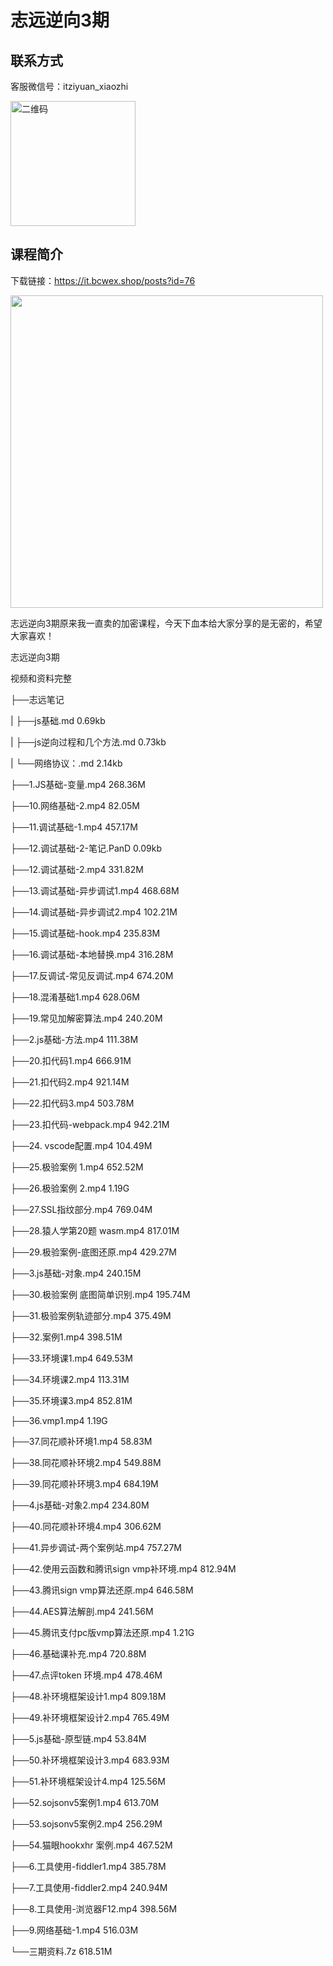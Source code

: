 # 志远逆向3期

## 联系方式

客服微信号：itziyuan_xiaozhi

<img src="https://ziyuanyun.oss-cn-guangzhou.aliyuncs.com/common/20240614073449/666b82192834a.jpg" width="200" height="200" alt="二维码">

## 课程简介

下载链接：https://it.bcwex.shop/posts?id=76

<img src="https://ziyuanyun.oss-cn-guangzhou.aliyuncs.com/yun/20240515151554/6644612aaecda.jpg" width="500" alt="">

  志远逆向3期原来我一直卖的加密课程，今天下血本给大家分享的是无密的，希望大家喜欢！

 志远逆向3期



 视频和资料完整

 ├──志远笔记

 | ├──js基础.md 0.69kb

 | ├──js逆向过程和几个方法.md 0.73kb

 | └──网络协议：.md 2.14kb

 ├──1.JS基础-变量.mp4 268.36M

 ├──10.网络基础-2.mp4 82.05M

 ├──11.调试基础-1.mp4 457.17M

 ├──12.调试基础-2-笔记.PanD 0.09kb

 ├──12.调试基础-2.mp4 331.82M

 ├──13.调试基础-异步调试1.mp4 468.68M

 ├──14.调试基础-异步调试2.mp4 102.21M

 ├──15.调试基础-hook.mp4 235.83M

 ├──16.调试基础-本地替换.mp4 316.28M

 ├──17.反调试-常见反调试.mp4 674.20M

 ├──18.混淆基础1.mp4 628.06M

 ├──19.常见加解密算法.mp4 240.20M

 ├──2.js基础-方法.mp4 111.38M

 ├──20.扣代码1.mp4 666.91M

 ├──21.扣代码2.mp4 921.14M

 ├──22.扣代码3.mp4 503.78M

 ├──23.扣代码-webpack.mp4 942.21M

 ├──24. vscode配置.mp4 104.49M

 ├──25.极验案例 1.mp4 652.52M

 ├──26.极验案例 2.mp4 1.19G

 ├──27.SSL指纹部分.mp4 769.04M

 ├──28.猿人学第20题 wasm.mp4 817.01M

 ├──29.极验案例-底图还原.mp4 429.27M

 ├──3.js基础-对象.mp4 240.15M

 ├──30.极验案例 底图简单识别.mp4 195.74M

 ├──31.极验案例轨迹部分.mp4 375.49M

 ├──32.案例1.mp4 398.51M

 ├──33.环境课1.mp4 649.53M

 ├──34.环境课2.mp4 113.31M

 ├──35.环境课3.mp4 852.81M

 ├──36.vmp1.mp4 1.19G

 ├──37.同花顺补环境1.mp4 58.83M

 ├──38.同花顺补环境2.mp4 549.88M

 ├──39.同花顺补环境3.mp4 684.19M

 ├──4.js基础-对象2.mp4 234.80M

 ├──40.同花顺补环境4.mp4 306.62M

 ├──41.异步调试-两个案例站.mp4 757.27M

 ├──42.使用云函数和腾讯sign vmp补环境.mp4 812.94M

 ├──43.腾讯sign vmp算法还原.mp4 646.58M

 ├──44.AES算法解剖.mp4 241.56M

 ├──45.腾讯支付pc版vmp算法还原.mp4 1.21G

 ├──46.基础课补充.mp4 720.88M

 ├──47.点评token 环境.mp4 478.46M

 ├──48.补环境框架设计1.mp4 809.18M

 ├──49.补环境框架设计2.mp4 765.49M

 ├──5.js基础-原型链.mp4 53.84M

 ├──50.补环境框架设计3.mp4 683.93M

 ├──51.补环境框架设计4.mp4 125.56M

 ├──52.sojsonv5案例1.mp4 613.70M

 ├──53.sojsonv5案例2.mp4 256.29M

 ├──54.猫眼hookxhr 案例.mp4 467.52M

 ├──6.工具使用-fiddler1.mp4 385.78M

 ├──7.工具使用-fiddler2.mp4 240.94M

 ├──8.工具使用-浏览器F12.mp4 398.56M

 ├──9.网络基础-1.mp4 516.03M

 └──三期资料.7z 618.51M

  